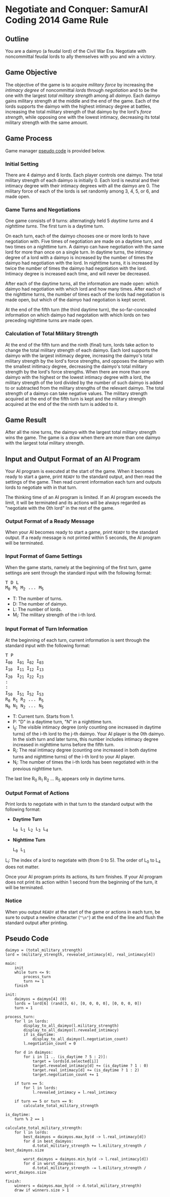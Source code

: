 # Negotiate and Conquer: SamurAI Coding 2014 Game Rule

## Outline

You are a daimyo (a feudal lord) of the Civil War Era.
Negotiate with noncommittal feudal lords to ally themselves with you and win a victory.

## Game Objective

The objective of the game is to acquire _military force_ by increasing the _intimacy degree_ of noncommittal _lords_ through _negotiation_ and to be the one with the largest _total military strength_ among all _daimyo_.
Each daimyo gains military strength at the middle and the end of the game.
Each of the lords supports the daimyo with the highest intimacy degree at battles, increasing the total military strength of that daimyo by the lord's _force strength_, while opposing one with the lowest intimacy, decreasing its total military strength with the same amount.

## Game Process

Game manager [pseudo code](#PseudoCode) is provided below.

### Initial Setting

There are 4 daimyo and 6 lords.
Each player controls one daimyo.
The total military strength of each daimyo is initially 0.
Each lord is neutral and their intimacy degree with their intimacy degrees with all the daimyo are 0.
The military force of each of the lords is set randomly among 3, 4, 5, or 6, and made open.

### Game Turns and Negotiations

One game consists of 9 turns: alternatingly held 5 _daytime turns_ and 4 _nighttime turns_.
The first turn is a daytime turn.

On each turn, each of the daimyo chooses one or more lords to have negotiation with.
Five times of negotiation are made on a daytime turn, and two times on a nighttime turn.
A daimyo can have negotiation with the same lord for more than once on a single turn.
In daytime turns, the intimacy degree of a lord with a daimyo is increased by the number of times the daimyo had negotiation with the lord.
In nighttime turns, it is increased by twice the number of times the daimyo had negotiation with the lord.
Intimacy degree is increased each time, and will never be decreased.

After each of the daytime turns, all the information are made open: which daimyo had negotiation with which lord and how many times.
After each of the nighttime turns, the number of times each of the lords had negotiation is made open, but which of the daimyo had negotiation is kept secret.

At the end of the fifth turn (the third daytime turn), the so-far-concealed information on which daimyo had negotation with which lords on two preceding nighttime turns are made open.

### Calculation of Total Military Strength

At the end of the fifth turn and the ninth (final) turn, lords take action to change the total military strength of each daimyo.
Each lord supports the daimyo with the largest initimacy degree, increasing the daimyo's total military strength by the lord's force strengths, and opposes the daimyo with the smallest initimacy degree, decreasing the daimyo's total military strength by the lord's force strengths.
When there are more than one daimyo with the highest or the lowest intimacy degree with a lord, the military strength of the lord divided by the number of such daimyo is added to or subtracted from the military strengths of the relevant daimyo.
The total strength of a daimyo can take negative values.
The military strength acquired at the end of the fifth turn is kept and the military strength acquired at the end of the the ninth turn is added to it.

## Game Result

After all the nine turns, the daimyo with the largest total military strength wins the game.
The game is a draw when there are more than one daimyo with the largest total military strength.

## Input and Output Format of an AI Program

Your AI program is executed at the start of the game.
When it becomes ready to start a game, print `READY` to the standard output, and then read the settings of the game.
Then read current information each turn and outputs lords to negotiate with in that turn.

The thinking time of an AI program is limited.
If an AI program exceeds the limit, it will be terminated and its actions will be always regarded as "negotiate with the 0th lord" in the rest of the game.

### Output Format of a Ready Message

When your AI becomes ready to start a game, print `READY` to the standard output.
If a ready message is not printed within 5 seconds, the AI program will be terminated.

### Input Format of Game Settings

When the game starts, namely at the beginning of the first turn, game settings are sent through the standard input with the following format:

<pre>
T D L
M<sub>0</sub> M<sub>1</sub> M<sub>2</sub> ... M<sub>5</sub>
</pre>

* T: The number of turns.
* D: The number of daimyo.
* L: The number of lords.
* M<sub>i</sub>: The military strength of the i-th lord.

### Input Format of Turn Information

At the beginning of each turn, current information is sent through the standard input with the following format:

<pre>
T P
I<sub>00</sub>　I<sub>01</sub> I<sub>02</sub> I<sub>03</sub>
I<sub>10</sub>　I<sub>11</sub> I<sub>12</sub> I<sub>13</sub>
I<sub>20</sub>　I<sub>21</sub> I<sub>22</sub> I<sub>23</sub>
:
:
I<sub>50</sub>　I<sub>51</sub> I<sub>52</sub> I<sub>53</sub>
R<sub>0</sub> R<sub>1</sub> R<sub>2</sub> ... R<sub>5</sub>
N<sub>0</sub> N<sub>1</sub> N<sub>2</sub> ... N<sub>5</sub>
</pre>

* T: Current turn. Starts from 1.
* P: "D" in a daytime turn, "N" in a nighttime turn.
* I<sub>ij</sub>: The visible intimacy degree (only counting one increased in daytime turns) of the i-th lord to the j-th daimyo. Your AI player is the 0th daimyo. In the sixth turn and later turns, this number includes intimacy degree increased in nighttime turns before the fifth turn.
* R<sub>i</sub>: The real intimacy degree (counting one increased in both daytime turns and nighttime turns) of the i-th lord to your AI player.
* N<sub>i</sub>: The number of times the i-th lords has been negotiated with in the previous nighttime turn.

The last line R<sub>0</sub> R<sub>1</sub> R<sub>2</sub> ... R<sub>5</sub> appears only in daytime turns.

### Output Format of Actions

Print lords to negotiate with in that turn to the standard output with the following format:

* __Daytime Turn__

  <pre>
  L<sub>0</sub> L<sub>1</sub> L<sub>2</sub> L<sub>3</sub> L<sub>4</sub>
  </pre>

* __Nighttime Turn__

  <pre>
  L<sub>0</sub> L<sub>1</sub>
  </pre>

L<sub>i</sub>: The index of a lord to negotiate with (from 0 to 5). The order of L<sub>0</sub> to L<sub>4</sub> does not matter.

Once your AI program prints its actions, its turn finishes.
If your AI program does not print its action within 1 second from the beginning of the turn, it will be terminated.

### Notice

When you output `READY` at the start of the game or actions in each turn, be sure to output a newline character (`"\n"`) at the end of the line and flush the standard output after printing.

<a name="PseudoCode"></a>

## Pseudo Code

    daimyo = (total_military_strength)
    lord = (military_strength, revealed_intimacy[4], real_intimacy[4])

    main:
        init
        while turn <= 9:
            process_turn
            turn += 1
        finish

    init:
        daimyos = daimyo[4] (0)
        lords = lord[6] (rand(3, 6), [0, 0, 0, 0], [0, 0, 0, 0])
        turn = 1

    process_turn:
        for l in lords:
            display_to_all_daimyo(l.military_strength)
            display_to_all_daimyo(l.revealed_intimacy)
            if is_daytime:
                display_to_all_daimyo(l.negotiation_count)
            l.negotiation_count = 0

        for d in daimyos:
            for i in [1 .. (is_daytime ? 5 : 2)]:
                target = lords[d.selected[i]]
                target.revealed_intimacy[d] += (is_daytime ? 1 : 0)
                target.real_intimacy[d] += (is_daytime ? 1 : 2)
                target.negotiation_count += 1

        if turn == 5:
            for l in lords:
                l.revealed_intimacy = l.real_intimacy

        if turn == 5 or turn == 9:
            calculate_total_military_strength

    is_daytime:
        turn % 2 == 1

    calculate_total_military_strength:
        for l in lords:
            best_daimyos = daimyos.max_by(d -> l.real_intimacy[d])
            for d in best_daimyos:
                d.total_military_strength += l.military_strength / best_daimyos.size

            worst_daimyos = daimyos.min_by(d -> l.real_intimacy[d])
            for d in worst_daimyos:
                d.total_military_strength -= l.military_strength / worst_daimyos.size

    finish:
        winners = daimyos.max_by(d -> d.total_military_strength)
        draw if winners.size > 1
